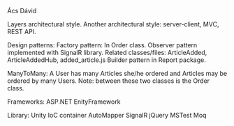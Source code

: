 Ács Dávid

Layers architectural style.
Another architectural style: server-client, MVC, REST API.

Design patterns: 
	Factory pattern: In Order class.
	Observer pattern implemented with SignalR library. 
	Related classes/files: ArticleAdded, ArticleAddedHub, added_article.js
	Builder pattern in Report package.

ManyToMany: 
	A User has many Articles she/he ordered and Articles may be ordered by many Users.
	Note: between these two classes is the Order class.

Frameworks: 
	ASP.NET
	EnityFramework
	
Library:
	Unity IoC container
	AutoMapper
	SignalR
	jQuery
	MSTest
	Moq
